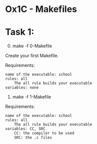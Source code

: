 # Ox1C - Makefiles

# Task 1:

0. make -f 0-Makefile


Create your first Makefile.

Requirements:

    name of the executable: school
    rules: all
        The all rule builds your executable
    variables: none


1. make -f 1-Makefile


Requirements:

    name of the executable: school
    rules: all
        The all rule builds your executable
    variables: CC, SRC
        CC: the compiler to be used
        SRC: the .c files
